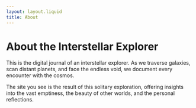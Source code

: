 ```yaml
---
layout: layout.liquid
title: About
---
```


<h1>About the Interstellar Explorer</h1>


<p>This is the digital journal of an interstellar explorer. As we traverse galaxies, scan distant planets, and face the endless void, we document every encounter with the cosmos.</p>

<p>The site you see is the result of this solitary exploration, offering insights into the vast emptiness, the beauty of other worlds, and the personal reflections.</p>

